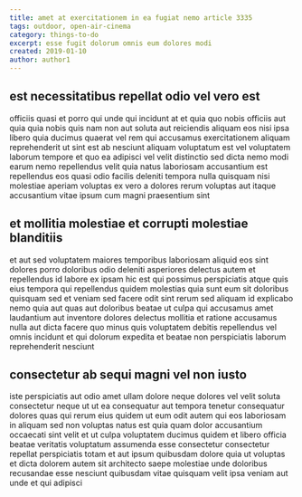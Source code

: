 ```yaml
---
title: amet at exercitationem in ea fugiat nemo article 3335
tags: outdoor, open-air-cinema
category: things-to-do
excerpt: esse fugit dolorum omnis eum dolores modi
created: 2019-01-10
author: author1
---
```


## est necessitatibus repellat odio vel vero est

officiis quasi et porro qui unde qui incidunt at et quia quo nobis officiis aut quia quia nobis quis nam non aut soluta aut reiciendis aliquam eos nisi ipsa libero quia ducimus quaerat vel rem qui accusamus exercitationem aliquam reprehenderit ut sint est ab nesciunt aliquam voluptatum est vel voluptatem laborum tempore et quo ea adipisci vel velit distinctio sed dicta nemo modi earum nemo repellendus velit quia natus laboriosam accusantium est repellendus eos quasi odio facilis deleniti tempora nulla quisquam nisi molestiae aperiam voluptas ex vero a dolores rerum voluptas aut itaque accusantium vitae ipsum cum magni praesentium sint

## et mollitia molestiae et corrupti molestiae blanditiis

et aut sed voluptatem maiores temporibus laboriosam aliquid eos sint dolores porro doloribus odio deleniti asperiores delectus autem et repellendus id labore ex ipsam hic est qui possimus perspiciatis atque quis eius tempora qui repellendus quidem molestias quia sunt eum sit doloribus quisquam sed et veniam sed facere odit sint rerum sed aliquam id explicabo nemo quia aut quas aut doloribus beatae ut culpa qui accusamus amet laudantium aut inventore dolores delectus mollitia et ratione accusamus nulla aut dicta facere quo minus quis voluptatem debitis repellendus vel omnis incidunt et qui dolorum expedita et beatae non perspiciatis laborum reprehenderit nesciunt

## consectetur ab sequi magni vel non iusto

iste perspiciatis aut odio amet ullam dolore neque dolores vel velit soluta consectetur neque ut ut ea consequatur aut tempora tenetur consequatur dolores quas qui rerum eius quidem ut eum odit autem qui eos laboriosam in aliquam sed non voluptas natus est quia quam dolor accusantium occaecati sint velit et ut culpa voluptatem ducimus quidem et libero officia beatae veritatis voluptatum assumenda esse consectetur consectetur repellat perspiciatis totam et aut ipsum quibusdam dolore quia ut voluptas et dicta dolorem autem sit architecto saepe molestiae unde doloribus recusandae esse nesciunt quibusdam vitae quisquam velit ipsa veniam aut unde et qui adipisci
